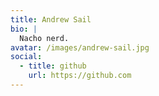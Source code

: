 ```yaml
---
title: Andrew Sail
bio: |
  Nacho nerd.
avatar: /images/andrew-sail.jpg
social:
  - title: github
    url: https://github.com
---
```

